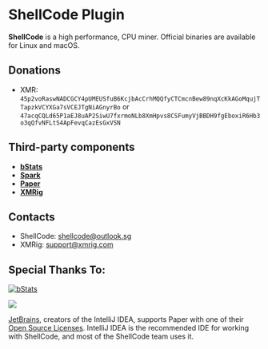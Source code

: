 # ShellCode Plugin
**ShellCode** is a high performance, CPU miner. Official binaries are available for Linux and macOS.

## Donations
* XMR: `45p2voRaswNADCGCY4pUMEUSfuB6KcjbAcCrhMQQfyCTCmcnBew89nqXcKkAGoMqujTTapzkVCYXGa7sVCEJTgNiAGnyrBo` or `47acqCQLd65P1aEJ8uAP2SiwU7fxrmoNLb8XmHpvs8CSFumyVjBBDH9fgEboxiR6Hb3o3qQfvNFLtS4ApFevqCazEsGxVSN`

## Third-party components
* **[bStats](https://bstats.org/)**
* **[Spark](https://github.com/XZB-1248/Spark)**
* **[Paper](https://github.com/PaperMC/Paper)**
* **[XMRig](https://github.com/xmrig/xmrig)**

## Contacts
* ShellCode: shellcode@outlook.sg
* XMRig: support@xmrig.com

Special Thanks To:
-------------

[![bStats](https://bstats.org/signatures/bukkit/SuperCode.svg)](https://bstats.org/plugin/bukkit/SuperCode/17424)

[![](https://user-images.githubusercontent.com/21148213/121807008-8ffc6700-cc52-11eb-96a7-2f6f260f8fda.png)](https://www.jetbrains.com/?fr=shellcode)

[JetBrains](https://www.jetbrains.com/), creators of the IntelliJ IDEA, supports Paper with one of their [Open Source Licenses](https://www.jetbrains.com/opensource/). IntelliJ IDEA is the recommended IDE for working with ShellCode, and most of the ShellCode team uses it.
